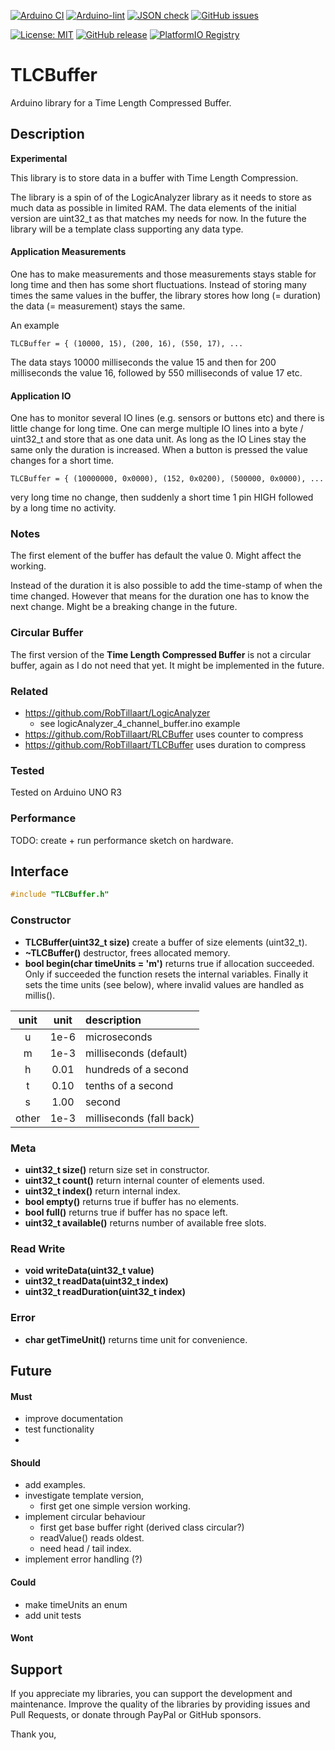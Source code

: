 
[![Arduino CI](https://github.com/RobTillaart/TLCBuffer/workflows/Arduino%20CI/badge.svg)](https://github.com/marketplace/actions/arduino_ci)
[![Arduino-lint](https://github.com/RobTillaart/TLCBuffer/actions/workflows/arduino-lint.yml/badge.svg)](https://github.com/RobTillaart/TLCBuffer/actions/workflows/arduino-lint.yml)
[![JSON check](https://github.com/RobTillaart/TLCBuffer/actions/workflows/jsoncheck.yml/badge.svg)](https://github.com/RobTillaart/TLCBuffer/actions/workflows/jsoncheck.yml)
[![GitHub issues](https://img.shields.io/github/issues/RobTillaart/TLCBuffer.svg)](https://github.com/RobTillaart/TLCBuffer/issues)

[![License: MIT](https://img.shields.io/badge/license-MIT-green.svg)](https://github.com/RobTillaart/TLCBuffer/blob/master/LICENSE)
[![GitHub release](https://img.shields.io/github/release/RobTillaart/TLCBuffer.svg?maxAge=3600)](https://github.com/RobTillaart/TLCBuffer/releases)
[![PlatformIO Registry](https://badges.registry.platformio.org/packages/robtillaart/library/TLCBuffer.svg)](https://registry.platformio.org/libraries/robtillaart/TLCBuffer)


# TLCBuffer

Arduino library for a Time Length Compressed Buffer.


## Description

**Experimental**

This library is to store data in a buffer with Time Length Compression.

The library is a spin of of the LogicAnalyzer library as it needs to store as much
data as possible in limited RAM.
The data elements of the initial version are uint32_t as that matches my needs for now.
In the future the library will be a template class supporting any data type.


#### Application Measurements

One has to make measurements and those measurements stays stable for long time and
then has some short fluctuations.
Instead of storing many times the same values in the buffer, the library stores how long
(= duration) the data (= measurement) stays the same.

An example

```
TLCBuffer = { (10000, 15), (200, 16), (550, 17), ...
```
The data stays 10000 milliseconds the value 15 and then for 200 milliseconds the
value 16, followed by 550 milliseconds of value 17 etc.

#### Application IO

One has to monitor several IO lines (e.g. sensors or buttons etc) and there is little
change for long time. One can merge multiple IO lines into a byte / uint32_t and store
that as one data unit. As long as the IO Lines stay the same only the duration is
increased. When a button is pressed the value changes for a short time.

```
TLCBuffer = { (10000000, 0x0000), (152, 0x0200), (500000, 0x0000), ...
```
very long time no change, then suddenly a short time 1 pin HIGH followed by a long time
no activity.


### Notes

The first element of the buffer has default the value 0. Might affect the working.

Instead of the duration it is also possible to add the time-stamp of when the time
changed. However that means for the duration one has to know the next change.
Might be a breaking change in the future.

### Circular Buffer

The first version of the **Time Length Compressed Buffer** is not a circular buffer,
again as I do not need that yet. It might be implemented in the future.

### Related

- https://github.com/RobTillaart/LogicAnalyzer
  - see logicAnalyzer_4_channel_buffer.ino example
- https://github.com/RobTillaart/RLCBuffer uses counter to compress
- https://github.com/RobTillaart/TLCBuffer uses duration to compress


### Tested

Tested on Arduino UNO R3


### Performance

TODO: create + run performance sketch on hardware.


## Interface

```cpp
#include "TLCBuffer.h"
```

### Constructor

- **TLCBuffer(uint32_t size)** create a buffer of size elements (uint32_t).
- **~TLCBuffer()** destructor, frees allocated memory.
- **bool begin(char timeUnits = 'm')** returns true if allocation succeeded.
Only if succeeded the function resets the internal variables.
Finally it sets the time units (see below), where invalid values are handled as millis().

|  unit  |  unit  |  description  |
|:------:|:------:|:--------------|
|    u   |  1e-6  |  microseconds
|    m   |  1e-3  |  milliseconds  (default)
|    h   |  0.01  |  hundreds of a second
|    t   |  0.10  |  tenths of a second
|    s   |  1.00  |  second
| other  |  1e-3  |  milliseconds (fall back)


### Meta

- **uint32_t size()** return size set in constructor.
- **uint32_t count()** return internal counter of elements used.
- **uint32_t index()** return internal index.
- **bool empty()** returns true if buffer has no elements.
- **bool full()** returns true if buffer has no space left.
- **uint32_t available()** returns number of available free slots.

### Read Write

- **void writeData(uint32_t value)**
- **uint32_t readData(uint32_t index)**
- **uint32_t readDuration(uint32_t index)**

### Error

- **char getTimeUnit()** returns time unit for convenience.

## Future

#### Must

- improve documentation
- test functionality
-

#### Should

- add examples.
- investigate template version,
  - first get one simple version working.
- implement circular behaviour
  - first get base buffer right (derived class circular?)
  - readValue() reads oldest.
  - need head / tail index.
- implement error handling (?)

#### Could

- make timeUnits an enum
- add unit tests

#### Wont


## Support

If you appreciate my libraries, you can support the development and maintenance.
Improve the quality of the libraries by providing issues and Pull Requests, or
donate through PayPal or GitHub sponsors.

Thank you,


